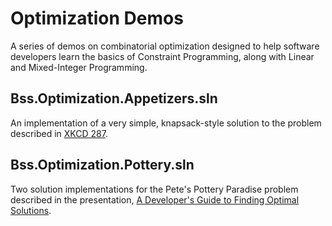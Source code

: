 # Optimization Demos
A series of demos on combinatorial optimization designed to help software developers
learn the basics of Constraint Programming, along with Linear and Mixed-Integer Programming.

## Bss.Optimization.Appetizers.sln
An implementation of a very simple, knapsack-style solution to the problem described
in [XKCD 287](http://xkcd.com/287). 

 
## Bss.Optimization.Pottery.sln
Two solution implementations for the Pete's Pottery Paradise problem described in the
presentation, [A Developer's Guide to Finding Optimal Solutions](http://1drv.ms/1qqbcbh).
